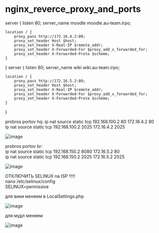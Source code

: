 # nginx_reverce_proxy_and_ports
server {
    listen 80;
    server_name moodle moodle.au-team.irpo;

    location / {
        proxy_pass http://172.16.4.2:80;
        proxy_set_header Host $host;
        proxy_set_header X-Real-IP $remote_addr;
        proxy_set_header X-Forwarded-For $proxy_add_x_forwarded_for;
        proxy_set_header X-Forwarded-Proto $scheme;
    }
}
server {
    listen 80;
    server_name wiki wiki.au-team.irpo;

    location / {
        proxy_pass http://172.16.5.2:80;
        proxy_set_header Host $host;
        proxy_set_header X-Real-IP $remote_addr;
        proxy_set_header X-Forwarded-For $proxy_add_x_forwarded_for;
        proxy_set_header X-Forwarded-Proto $scheme;
    }
}

probros portov hq:
ip nat source static tcp 192.168.100.2 80 172.16.4.2 80 <br/>
ip nat source static tcp 192.168.100.2 2025 172.16.4.2 2025 <br/>

![image](https://github.com/user-attachments/assets/860e7d80-cb26-43f3-bac6-d40d167709d9)


probros portov br:<br/>
ip nat source static tcp 192.168.150.2 8080 172.16.5.2 80 <br/>
ip nat source static tcp 192.168.150.2 2025 172.16.5.2 2025<br/>

![image](https://github.com/user-attachments/assets/6266eacb-5584-49a0-89b5-212635e307cf)

ОТКЛЮЧИТЬ SELINUX na ISP !!!!!<br/>
nano /etc/selinux/config <br/>
SELINUX=permissive<br/>

для вики меняем в LocalSettings.php<br/>

![image](https://github.com/user-attachments/assets/78de2d75-dcb2-49ac-9972-df0162d231bd)

для мудл меняем <br/>

![image](https://github.com/user-attachments/assets/c0a0d69f-706d-443b-ad81-0f47f2230679)
